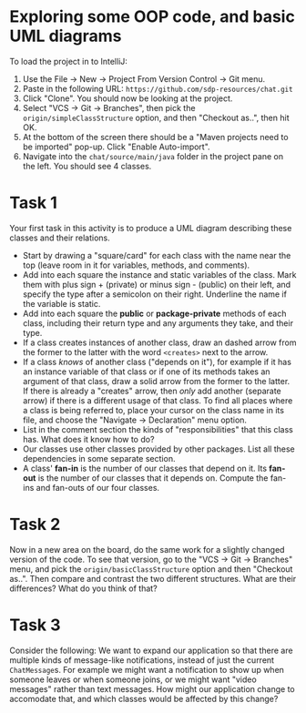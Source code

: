 # Exploring some OOP code, and basic UML diagrams

To load the project in to IntelliJ:

1. Use the File -> New -> Project From Version Control -> Git menu.
2. Paste in the following URL: `https://github.com/sdp-resources/chat.git`
3. Click "Clone". You should now be looking at the project.
4. Select "VCS -> Git -> Branches", then pick the `origin/simpleClassStructure` option, and then "Checkout as..", then hit OK.
5. At the bottom of the screen there should be a "Maven projects need to be imported" pop-up. Click "Enable Auto-import".
6. Navigate into the `chat/source/main/java` folder in the project pane on the left. You should see 4 classes.

# Task 1

Your first task in this activity is to produce a UML diagram describing these classes and their relations.

- Start by drawing a "square/card" for each class with the name near the top (leave room in it for variables, methods, and comments).
- Add into each square the instance and static variables of the class. Mark them with plus sign + (private) or minus sign - (public) on their left, and specify the type after a semicolon on their right. Underline the name if the variable is static.
- Add into each square the **public** or **package-private** methods of each class, including their return type and any arguments they take, and their type.
- If a class creates instances of another class, draw an dashed arrow from the former to the latter with the word `<creates>` next to the arrow.
- If a class *knows* of another class ("depends on it"), for example if it has an instance variable of that class or if one of its methods takes an argument of that class, draw a solid arrow from the former to the latter. If there is already a "creates" arrow, then *only* add another (separate arrow) if there is a different usage of that class. To find all places where a class is being referred to, place your cursor on the class name in its file, and choose the "Navigate -> Declaration" menu option.
- List in the comment section the kinds of "responsibilities" that this class has. What does it know how to do?
- Our classes use other classes provided by other packages. List all these dependencies in some separate section.
- A class' **fan-in** is the number of our classes that depend on it. Its **fan-out** is the number of our classes that it depends on. Compute the fan-ins and fan-outs of our four classes.

# Task 2

Now in a new area on the board, do the same work for a slightly changed version of the code. To see that version, go to the "VCS -> Git -> Branches" menu, and pick the `origin/basicClassStructure` option and then "Checkout as..". Then compare and contrast the two different structures. What are their differences? What do you think of that?

# Task 3

Consider the following: We want to expand our application so that there are multiple kinds of message-like notifications, instead of just the current `ChatMessage`s. For example we might want a notification to show up when someone leaves or when someone joins, or we might want "video messages" rather than text messages. How might our application change to accomodate that, and which classes would be affected by this change?
